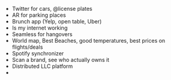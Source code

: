 - Twitter for cars, @license plates
- AR for parking places
- Brunch app (Yelp, open table, Uber)
- Is my internet working
- Seamless for hangovers
- World map, Best Beaches, good temperatures, best prices on flights/deals
- Spotify synchronizer
- Scan a brand, see who actually owns it
- Distributed LLC platform
- 
